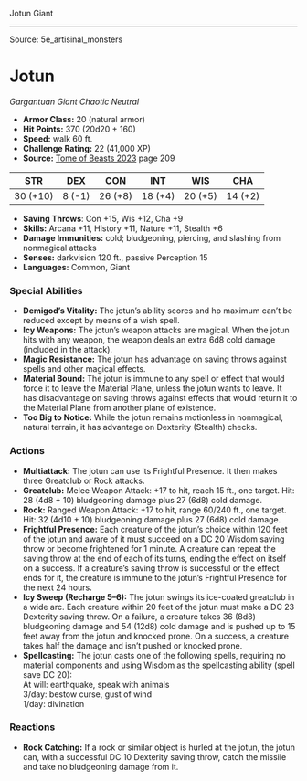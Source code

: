 <MonsterName/>Jotun</MonsterName>
<CreatureType/>Giant</CreatureType>



---

Source: 5e_artisinal_monsters

# Jotun

*Gargantuan* *Giant* *Chaotic Neutral*

- **Armor Class:** 20 (natural armor)
- **Hit Points:** 370 (20d20 + 160)
- **Speed:** walk 60 ft.
- **Challenge Rating:** 22 (41,000 XP)
- **Source:** [Tome of Beasts 2023](https://koboldpress.com/kpstore/product/tome-of-beasts-1-2023-edition/) page 209

| STR | DEX | CON | INT | WIS | CHA |
| --- | --- | --- | --- | --- | --- |
| 30 (+10) | 8 (-1) | 26 (+8) | 18 (+4) | 20 (+5) | 14 (+2) |

- **Saving Throws**: Con +15, Wis +12, Cha +9
- **Skills:** Arcana +11, History +11, Nature +11, Stealth +6
- **Damage Immunities:** cold; bludgeoning, piercing, and slashing from nonmagical attacks
- **Senses:** darkvision 120 ft., passive Perception 15
- **Languages:** Common, Giant

### Special Abilities

- **Demigod’s Vitality:** The jotun’s ability scores and hp maximum can’t be reduced except by means of a wish spell.
- **Icy Weapons:** The jotun’s weapon attacks are magical. When the jotun hits with any weapon, the weapon deals an extra 6d8 cold damage (included in the attack).
- **Magic Resistance:** The jotun has advantage on saving throws against spells and other magical effects.
- **Material Bound:** The jotun is immune to any spell or effect that would force it to leave the Material Plane, unless the jotun wants to leave. It has disadvantage on saving throws against effects that would return it to the Material Plane from another plane of existence.
- **Too Big to Notice:** While the jotun remains motionless in nonmagical, natural terrain, it has advantage on Dexterity (Stealth) checks.

### Actions

- **Multiattack:** The jotun can use its Frightful Presence. It then makes three Greatclub or Rock attacks.
- **Greatclub:** Melee Weapon Attack: +17 to hit, reach 15 ft., one target. Hit: 28 (4d8 + 10) bludgeoning damage plus 27 (6d8) cold damage.
- **Rock:** Ranged Weapon Attack: +17 to hit, range 60/240 ft., one target. Hit: 32 (4d10 + 10) bludgeoning damage plus 27 (6d8) cold damage.
- **Frightful Presence:** Each creature of the jotun’s choice within 120 feet of the jotun and aware of it must succeed on a DC 20 Wisdom saving throw or become frightened for 1 minute. A creature can repeat the saving throw at the end of each of its turns, ending the effect on itself on a success. If a creature’s saving throw is successful or the effect ends for it, the creature is immune to the jotun’s Frightful Presence for the next 24 hours.
- **Icy Sweep (Recharge 5–6):** The jotun swings its ice-coated greatclub in a wide arc. Each creature within 20 feet of the jotun must make a DC 23 Dexterity saving throw. On a failure, a creature takes 36 (8d8) bludgeoning damage and 54 (12d8) cold damage and is pushed up to 15 feet away from the jotun and knocked prone. On a success, a creature takes half the damage and isn’t pushed or knocked prone.
- **Spellcasting:** The jotun casts one of the following spells, requiring no material components and using Wisdom as the spellcasting ability (spell save DC 20):<br>At will: earthquake, speak with animals<br>3/day: bestow curse, gust of wind<br>1/day: divination

### Reactions

- **Rock Catching:** If a rock or similar object is hurled at the jotun, the jotun can, with a successful DC 10 Dexterity saving throw, catch the missile and take no bludgeoning damage from it.


